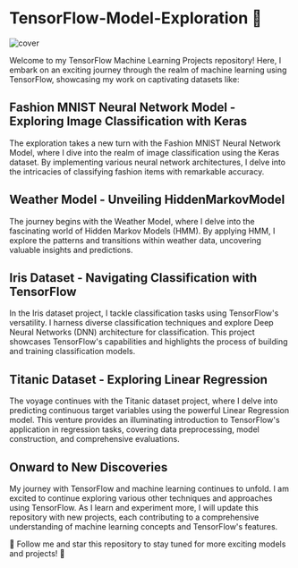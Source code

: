 # TensorFlow-Model-Exploration 🚀

![cover](https://github.com/samadpls/TensorFlow-Model-Exploration/assets/94792103/22bb0cb6-3463-4cb6-b211-153d380a2c7a)

Welcome to my TensorFlow Machine Learning Projects repository! Here, I embark on an exciting journey through the realm of machine learning using TensorFlow, showcasing my work on captivating datasets like:

## Fashion MNIST Neural Network Model - Exploring Image Classification with Keras
The exploration takes a new turn with the Fashion MNIST Neural Network Model, where I dive into the realm of image classification using the Keras dataset. By implementing various neural network architectures, I delve into the intricacies of classifying fashion items with remarkable accuracy.

## Weather Model - Unveiling HiddenMarkovModel

The journey begins with the Weather Model, where I delve into the fascinating world of Hidden Markov Models (HMM). By applying HMM, I explore the patterns and transitions within weather data, uncovering valuable insights and predictions.

## Iris Dataset - Navigating Classification with TensorFlow

In the Iris dataset project, I tackle classification tasks using TensorFlow's versatility. I harness diverse classification techniques and explore Deep Neural Networks (DNN) architecture for classification. This project showcases TensorFlow's capabilities and highlights the process of building and training classification models.

## Titanic Dataset - Exploring Linear Regression

The voyage continues with the Titanic dataset project, where I delve into predicting continuous target variables using the powerful Linear Regression model. This venture provides an illuminating introduction to TensorFlow's application in regression tasks, covering data preprocessing, model construction, and comprehensive evaluations.

## Onward to New Discoveries

My journey with TensorFlow and machine learning continues to unfold. I am excited to continue exploring various other techniques and approaches using TensorFlow. As I learn and experiment more, I will update this repository with new projects, each contributing to a comprehensive understanding of machine learning concepts and TensorFlow's features.

🌟 Follow me and star this repository to stay tuned for more exciting models and projects! 🌟
